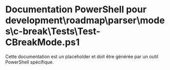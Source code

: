 # Documentation PowerShell pour development\roadmap\parser\modes\c-break\Tests\Test-CBreakMode.ps1

Cette documentation est un placeholder et doit être générée par un outil PowerShell spécifique.
